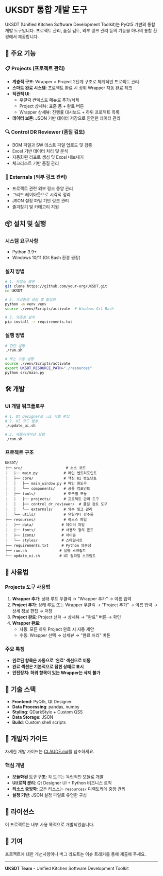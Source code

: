 # UKSDT 통합 개발 도구

UKSDT (Unified Kitchen Software Development Toolkit)는 PyQt5 기반의 통합 개발 도구입니다. 프로젝트 관리, 품질 검토, 외부 링크 관리 등의 기능을 하나의 통합 환경에서 제공합니다.

## 🚀 주요 기능

### 📋 Projects (프로젝트 관리)
- **계층적 구조**: Wrapper > Project 2단계 구조로 체계적인 프로젝트 관리
- **스마트 완료 시스템**: 프로젝트 완료 시 상위 Wrapper 자동 완료 체크
- **직관적 UI**: 
  - 우클릭 컨텍스트 메뉴로 추가/삭제
  - Project 상세뷰: 표준 폼 + 완료 버튼
  - Wrapper 상세뷰: 진행률 대시보드 + 하위 프로젝트 목록
- **데이터 보존**: JSON 기반 데이터 저장으로 안전한 데이터 관리

### 🔍 Control DR Reviewer (품질 검토)
- BOM 파일과 SW 테스트 파일 업로드 및 검증
- Excel 기반 데이터 처리 및 분석
- 자동화된 리포트 생성 및 Excel 내보내기
- 체크리스트 기반 품질 관리

### 🔗 Externals (외부 링크 관리)
- 프로젝트 관련 외부 링크 중앙 관리
- 그리드 레이아웃으로 시각적 정리
- JSON 설정 파일 기반 링크 관리
- 즐겨찾기 및 카테고리 지원

## 📦 설치 및 실행

### 시스템 요구사항
- Python 3.9+
- Windows 10/11 (Git Bash 환경 권장)

### 설치 방법

```bash
# 1. 저장소 클론
git clone https://github.com/your-org/UKSDT.git
cd UKSDT

# 2. 가상환경 생성 및 활성화
python -m venv venv
source ./venv/Scripts/activate  # Windows Git Bash

# 3. 의존성 설치
pip install -r requirements.txt
```

### 실행 방법

```bash
# 간단 실행
./run.sh

# 또는 수동 실행
source ./venv/Scripts/activate
export UKSDT_RESOURCE_PATH="./resources"
python src/main.py
```

## 🛠️ 개발

### UI 개발 워크플로우

```bash
# 1. Qt Designer로 .ui 파일 편집
# 2. UI 코드 생성
./update_ui.sh

# 3. 애플리케이션 실행
./run.sh
```

### 프로젝트 구조

```
UKSDT/
├── src/                    # 소스 코드
│   ├── main.py            # 메인 엔트리포인트
│   ├── core/              # 핵심 UI 컴포넌트
│   │   ├── main_window.py # 메인 윈도우
│   │   └── components/    # 공통 컴포넌트
│   ├── tools/             # 도구별 모듈
│   │   ├── projects/      # 프로젝트 관리 도구
│   │   ├── control_dr_reviewer/  # 품질 검토 도구
│   │   └── externals/     # 외부 링크 관리
│   └── utils/             # 유틸리티 함수들
├── resources/             # 리소스 파일
│   ├── data/             # 데이터 파일
│   ├── fonts/            # 사용자 정의 폰트
│   ├── icons/            # 아이콘
│   └── styles/           # 스타일시트
├── requirements.txt      # Python 의존성
├── run.sh               # 실행 스크립트
└── update_ui.sh         # UI 컴파일 스크립트
```

## 🎯 사용법

### Projects 도구 사용법

1. **Wrapper 추가**: 상태 루트 우클릭 → "Wrapper 추가" → 이름 입력
2. **Project 추가**: 상태 루트 또는 Wrapper 우클릭 → "Project 추가" → 이름 입력 → 상세 정보 편집 → 저장
3. **Project 완료**: Project 선택 → 상세뷰 → "완료" 버튼 → 확인
4. **Wrapper 완료**: 
   - 자동: 모든 하위 Project 완료 시 자동 제안
   - 수동: Wrapper 선택 → 상세뷰 → "완료 처리" 버튼

### 주요 특징
- **완료된 항목은 자동으로 '완료' 섹션으로 이동**
- **완료 섹션은 기본적으로 접힌 상태로 표시**
- **안전장치: 하위 항목이 있는 Wrapper는 삭제 불가**

## 🔧 기술 스택

- **Frontend**: PyQt5, Qt Designer
- **Data Processing**: pandas, numpy
- **Styling**: QDarkStyle + Custom QSS
- **Data Storage**: JSON
- **Build**: Custom shell scripts

## 📝 개발자 가이드

자세한 개발 가이드는 [CLAUDE.md](CLAUDE.md)를 참조하세요.

### 핵심 개념
- **모듈화된 도구 구조**: 각 도구는 독립적인 모듈로 개발
- **UI/로직 분리**: Qt Designer UI + Python 비즈니스 로직
- **리소스 중앙화**: 모든 리소스는 `resources/` 디렉토리에 중앙 관리
- **설정 기반**: JSON 설정 파일로 유연한 구성

## 📄 라이선스

이 프로젝트는 내부 사용 목적으로 개발되었습니다.

## 🤝 기여

프로젝트에 대한 개선사항이나 버그 리포트는 이슈 트래커를 통해 제출해 주세요.

---

**UKSDT Team** - Unified Kitchen Software Development Toolkit